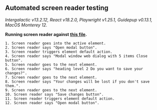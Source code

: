 ## Automated screen reader testing

_Intergalactic v13.2.12, React v18.2.0, Playwright v1.25.1,
Guidepup v0.13.1, MacOS Monterey 12._

**Running screen reader against [this file](https://github.com/semrush/intergalactic/blob/master/website/docs/components/modal/examples/modal.jsx).**

```
1. Screen reader goes into the active element.
2. Screen reader says "Open modal button".
3. Screen reader triggers element default action.
4. Screen reader says "Modal window web dialog with 5 items Close button".
5. Screen reader goes to the next element.
6. Screen reader says "heading level 2 Do you want to save your changes?".
7. Screen reader goes to the next element.
8. Screen reader says "Your changes will be lost if you don't save them.".
9. Screen reader goes to the next element.
10. Screen reader says "Save changes button".
11. Screen reader triggers element default action.
12. Screen reader says "Open modal button".
```
